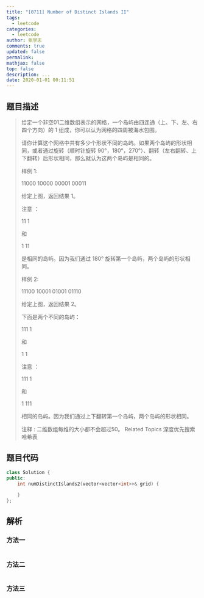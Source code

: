 ```yaml
---
title: "[0711] Number of Distinct Islands II"
tags:
  - leetcode
categories:
  - leetcode
author: 张学志
comments: true
updated: false
permalink:
mathjax: false
top: false
description: ...
date: 2020-01-01 00:11:51
---
```


## 题目描述

> 给定一个非空01二维数组表示的网格，一个岛屿由四连通（上、下、左、右四个方向）的 1 组成，你可以认为网格的四周被海水包围。 
> 
> 请你计算这个网格中共有多少个形状不同的岛屿。如果两个岛屿的形状相同，或者通过旋转（顺时针旋转 90°，180°，270°）、翻转（左右翻转、上下翻转）后形状相同，那么就认为这两个岛屿是相同的。 
> 
> 
> 
> 样例 1: 
> 
> 11000
> 10000
> 00001
> 00011
> 
> 
> 给定上图，返回结果 1。 
> 
> 注意 ： 
> 
> 11
> 1
> 
> 
> 和 
> 
> 1
> 11 
> 
> 是相同的岛屿。因为我们通过 180° 旋转第一个岛屿，两个岛屿的形状相同。 
> 
> 
> 
> 样例 2: 
> 
> 11100
> 10001
> 01001
> 01110 
> 
> 给定上图，返回结果 2。 
> 
> 下面是两个不同的岛屿： 
> 
> 111
> 1 
> 
> 和 
> 
> 1
> 1
> 
> 
> 
> 
> 注意 ： 
> 
> 111
> 1 
> 
> 和 
> 
> 1
> 111
> 
> 
> 相同的岛屿。因为我们通过上下翻转第一个岛屿，两个岛屿的形状相同。 
> 
> 
> 
> 注释 : 二维数组每维的大小都不会超过50。 
> Related Topics 深度优先搜索 哈希表

## 题目代码

```cpp
class Solution {
public:
    int numDistinctIslands2(vector<vector<int>>& grid) {
        
    }
};
```

## 解析

### 方法一

```cpp

```

### 方法二

```cpp

```

### 方法三

```cpp

```

